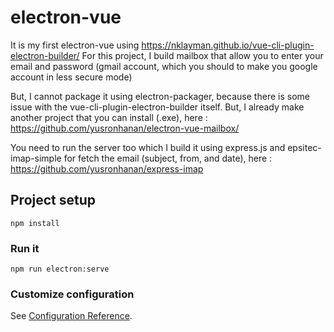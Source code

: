 # electron-vue

It is my first electron-vue using https://nklayman.github.io/vue-cli-plugin-electron-builder/
For this project, I build mailbox that allow you to enter your email and password (gmail account, which you should to make you google account in less secure mode)


But, I cannot package it using electron-packager, because there is some issue with the vue-cli-plugin-electron-builder itself.
But, I already make another project that you can install (.exe), here : https://github.com/yusronhanan/electron-vue-mailbox/

You need to run the server too which I build it using express.js and epsitec-imap-simple for fetch the email (subject, from, and date), here : https://github.com/yusronhanan/express-imap
## Project setup
```
npm install
```

### Run it
```
npm run electron:serve
```



### Customize configuration
See [Configuration Reference](https://cli.vuejs.org/config/).
